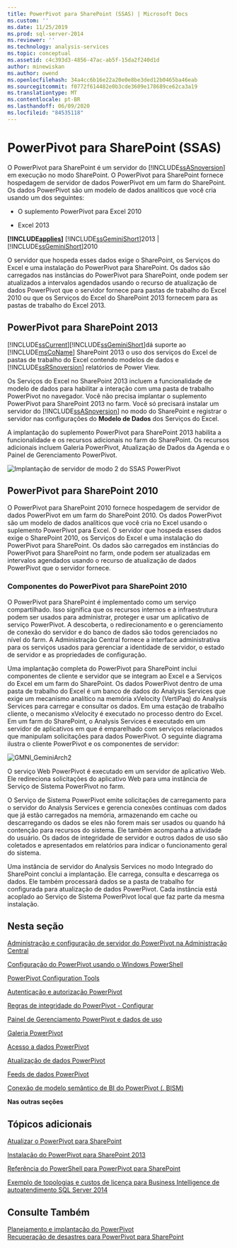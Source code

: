 ```yaml
---
title: PowerPivot para SharePoint (SSAS) | Microsoft Docs
ms.custom: ''
ms.date: 11/25/2019
ms.prod: sql-server-2014
ms.reviewer: ''
ms.technology: analysis-services
ms.topic: conceptual
ms.assetid: c4c393d3-4856-47ac-ab5f-15da2f240d1d
author: minewiskan
ms.author: owend
ms.openlocfilehash: 34a4cc6b16e22a20e0e8be3ded12b0465ba46eab
ms.sourcegitcommit: f0772f614482e0b3cde3609e178689ce62ca3a19
ms.translationtype: MT
ms.contentlocale: pt-BR
ms.lasthandoff: 06/09/2020
ms.locfileid: "84535118"
---
```

# <a name="powerpivot-for-sharepoint-ssas"></a>PowerPivot para SharePoint (SSAS)
  O PowerPivot para SharePoint é um servidor do [!INCLUDE[ssASnoversion](../../includes/ssasnoversion-md.md)] em execução no modo SharePoint. O PowerPivot para SharePoint fornece hospedagem de servidor de dados PowerPivot em um farm do SharePoint. Os dados PowerPivot são um modelo de dados analíticos que você cria usando um dos seguintes:  
  
-   O suplemento PowerPivot para Excel 2010  
  
-   Excel 2013  
  
 **[!INCLUDE[applies](../../includes/applies-md.md)]**  [!INCLUDE[ssGeminiShort](../../includes/ssgeminishort-md.md)]2013 | [!INCLUDE[ssGeminiShort](../../includes/ssgeminishort-md.md)]2010  
  
 O servidor que hospeda esses dados exige o SharePoint, os Serviços do Excel e uma instalação do PowerPivot para SharePoint. Os dados são carregados nas instâncias do PowerPivot para SharePoint, onde podem ser atualizados a intervalos agendados usando o recurso de atualização de dados PowerPivot que o servidor fornece para pastas de trabalho do Excel 2010 ou que os Serviços do Excel do SharePoint 2013 fornecem para as pastas de trabalho do Excel 2013.  
  
## <a name="powerpivot-for-sharepoint-2013"></a>PowerPivot para SharePoint 2013  
 [!INCLUDE[ssCurrent](../../includes/sscurrent-md.md)][!INCLUDE[ssGeminiShort](../../includes/ssgeminishort-md.md)]dá suporte ao [!INCLUDE[msCoName](../../includes/msconame-md.md)] SharePoint 2013 o uso dos serviços do Excel de pastas de trabalho do Excel contendo modelos de dados e [!INCLUDE[ssRSnoversion](../../includes/ssrsnoversion-md.md)] relatórios de Power View.  
  
 Os Serviços do Excel no SharePoint 2013 incluem a funcionalidade de modelo de dados para habilitar a interação com uma pasta de trabalho PowerPivot no navegador. Você não precisa implantar o suplemento PowerPivot para SharePoint 2013 no farm. Você só precisará instalar um servidor do [!INCLUDE[ssASnoversion](../../includes/ssasnoversion-md.md)] no modo do SharePoint e registrar o servidor nas configurações do **Modelo de Dados** dos Serviços do Excel.  
  
 A implantação do suplemento PowerPivot para SharePoint 2013 habilita a funcionalidade e os recursos adicionais no farm do SharePoint. Os recursos adicionais incluem Galeria PowerPivot, Atualização de Dados da Agenda e o Painel de Gerenciamento PowerPivot.  
  
 ![Implantação de servidor de modo 2 do SSAS PowerPivot](../media/as-powerpivot-mode-2server-deployment.gif "Implantação de servidor de modo 2 do SSAS PowerPivot")  
  
## <a name="powerpivot-for-sharepoint-2010"></a>PowerPivot para SharePoint 2010  
 O PowerPivot para SharePoint 2010 fornece hospedagem de servidor de dados PowerPivot em um farm do SharePoint 2010. Os dados PowerPivot são um modelo de dados analíticos que você cria no Excel usando o suplemento PowerPivot para Excel. O servidor que hospeda esses dados exige o SharePoint 2010, os Serviços do Excel e uma instalação do PowerPivot para SharePoint. Os dados são carregados em instâncias do PowerPivot para SharePoint no farm, onde podem ser atualizadas em intervalos agendados usando o recurso de atualização de dados PowerPivot que o servidor fornece.  
  
### <a name="components-of-powerpivot-for-sharepoint-2010"></a>Componentes do PowerPivot para SharePoint 2010  
 O PowerPivot para SharePoint é implementado como um serviço compartilhado. Isso significa que os recursos internos e a infraestrutura podem ser usados para administrar, proteger e usar um aplicativo de serviço PowerPivot. A descoberta, o redirecionamento e o gerenciamento de conexão do servidor e do banco de dados são todos gerenciados no nível do farm. A Administração Central fornece a interface administrativa para os serviços usados para gerenciar a identidade de servidor, o estado de servidor e as propriedades de configuração.  
  
 Uma implantação completa do PowerPivot para SharePoint inclui componentes de cliente e servidor que se integram ao Excel e a Serviços do Excel em um farm do SharePoint. Os dados PowerPivot dentro de uma pasta de trabalho do Excel é um banco de dados do Analysis Services que exige um mecanismo analítico na memória xVelocity (VertiPaq) do Analysis Services para carregar e consultar os dados. Em uma estação de trabalho cliente, o mecanismo xVelocity é executado no processo dentro do Excel. Em um farm do SharePoint, o Analysis Services é executado em um servidor de aplicativos em que é emparelhado com serviços relacionados que manipulam solicitações para dados PowerPivot. O seguinte diagrama ilustra o cliente PowerPivot e os componentes de servidor:  
  
 ![GMNI_GeminiArch2](../media/gmni-geminiarch2.gif "GMNI_GeminiArch2")  
  
 O serviço Web PowerPivot é executado em um servidor de aplicativo Web. Ele redireciona solicitações do aplicativo Web para uma instância de Serviço de Sistema PowerPivot no farm.  
  
 O Serviço de Sistema PowerPivot emite solicitações de carregamento para o servidor do Analysis Services e gerencia conexões contínuas com dados que já estão carregados na memória, armazenando em cache ou descarregando os dados se eles não forem mais ser usados ou quando há contenção para recursos do sistema. Ele também acompanha a atividade do usuário. Os dados de integridade de servidor e outros dados de uso são coletados e apresentados em relatórios para indicar o funcionamento geral do sistema.  
  
 Uma instância de servidor do Analysis Services no modo Integrado do SharePoint conclui a implantação. Ele carrega, consulta e descarrega os dados. Ele também processará dados se a pasta de trabalho for configurada para atualização de dados PowerPivot.  Cada instância está acoplado ao Serviço de Sistema PowerPivot local que faz parte da mesma instalação.  
  
##  <a name="in-this-section"></a><a name="bkmk_RelatedContent"></a> Nesta seção  
 [Administração e configuração de servidor do PowerPivot na Administração Central](power-pivot-server-administration-and-configuration-in-central-administration.md)  
  
 [Configuração do PowerPivot usando o Windows PowerShell](power-pivot-configuration-using-windows-powershell.md)  
  
 [PowerPivot Configuration Tools](power-pivot-configuration-tools.md)  
  
 [Autenticação e autorização PowerPivot](power-pivot-authentication-and-authorization.md)  
  
 [Regras de integridade do PowerPivot - Configurar](configure-power-pivot-health-rules.md)  
  
 [Painel de Gerenciamento PowerPivot e dados de uso](power-pivot-management-dashboard-and-usage-data.md)  
  
 [Galeria PowerPivot](../../2014-toc/index.yml)  
  
 [Acesso a dados PowerPivot](power-pivot-data-access.md)  
  
 [Atualização de dados PowerPivot](power-pivot-data-refresh.md)  
  
 [Feeds de dados PowerPivot](power-pivot-data-feeds.md)  
  
 [Conexão de modelo semântico de BI do PowerPivot &#40;. BISM&#41;](power-pivot-bi-semantic-model-connection-bism.md)  
  
 **Nas outras seções**  
  
## <a name="additional-topics"></a>Tópicos adicionais  
 [Atualizar o PowerPivot para SharePoint](../../database-engine/install-windows/upgrade-power-pivot-for-sharepoint.md)  
  
 [Instalação do PowerPivot para SharePoint 2013](../instances/install-windows/install-analysis-services-in-power-pivot-mode.md)  
  
 [Referência do PowerShell para PowerPivot para SharePoint](/sql/analysis-services/powershell/powershell-reference-for-power-pivot-for-sharepoint)  
  
 [Exemplo de topologias e custos de licença para Business Intelligence de autoatendimento SQL Server 2014](../../sql-server/install/example-license-topologies-costs-self-service-business-intelligence.md)  
  
## <a name="see-also"></a>Consulte Também  
 [Planejamento e implantação do PowerPivot](https://go.microsoft.com/fwlink/?linkID=220972)   
 [Recuperação de desastres para PowerPivot para SharePoint](https://go.microsoft.com/fwlink/p/?LinkId=389570)  
  
  
